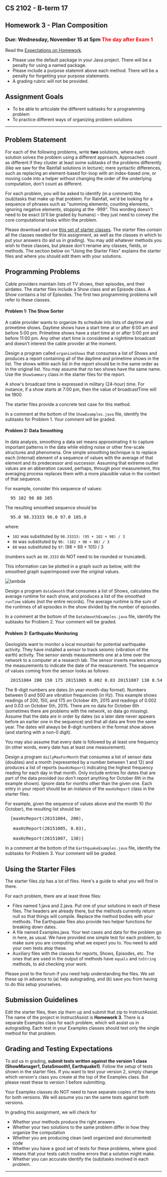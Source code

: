 ## CS 2102 - B-term 17

## Homework 3 - Plan Composition

### Due: Wednesday, November 15 at 5pm <font color="RED">The day after Exam 1</font>

Read the [Expectations on Homework](http://www.cs.wpi.edu/~cs2102/common/hw-expectations.html).

*   Please use the default package in your Java project. There will be a penalty for using a named package.
*   Please include a purpose statemnt above each method. There will be a penalty for forgetting your purpose statements.
*   A grading rubric will not be provided.

## Assignment Goals

*   To be able to articulate the different subtasks for a programming problem
*   To practice different ways of organizing problem solutions

* * *

## Problem Statement

For each of the following problems, write **two** solutions, where each solution solves the problem using a different approach. Approaches count as different if they cluster at least some subtasks of the problems differently (like we saw for the Rainfall solutions in lecture); mere syntactic differences, such as replacing an element-based for-loop with an index-based one, or moving code into a helper without changing the order of the underlying computation, don't count as different.

For each problem, you will be asked to identify (in a comment) the (sub)tasks that make up that problem. For Rainfall, we'd be looking for a sequence of phrases such as "summing elements, counting elements, ignoring negative elements, stopping at the -999". This wording doesn't need to be exact (it'll be graded by humans) – they just need to convey the core computational tasks within the problem.

Please download and use [this set of starter classes](https://web.cs.wpi.edu/~cs2102/b17/hw3/StarterCode.zip). The starter files contain all the classes needed for this assignment, as well as the classes in which to put your answers (to aid us in grading). You may add whatever methods you wish to these classes, but please don't rename any classes, fields, or methods. The section below on "Using the Starter Files" explains the starter files and where you should edit them with your solutions.

## Programming Problems

Cable providers maintain lists of TV shows, their episodes, and their airdates. The starter files include a Show class and an Episode class. A Show contains a list of Episodes. The first two programming problems will refer to these classes.

#### Problem 1: The Show Sorter

A cable provider wants to organize its schedule into lists of daytime and primetime shows. Daytime shows have a start time at or after 6:00 am and before 5:00 pm. Primetime shows have a start time at or after 5:00 pm and before 11:00 pm. Any other start time is considered a nighttime broadcast and doesn't interest the cable provider at the moment.

Design a program called `organizeShows` that consumes a list of Shows and produces a report containing all of the daytime and primetime shows in the list. The shows within each list in the report should be in the same order as in the original list. You may assume that no two shows have the same name. Use the `ShowSummary` class in the starter files for the report.

A show's broadcast time is expressed in military (24-hour) time. For instance, if a show starts at 7:00 pm, then the value of broadcastTime will be 1900.

The starter files provide a concrete test case for this method.

In a comment at the bottom of the `ShowExamples.java` file, identify the subtasks for Problem 1\. Your comment will be graded.

#### Problem 2: Data Smoothing

In data analysis, smoothing a data set means approximating it to capture important patterns in the data while eliding noise or other fine-scale structures and phenomena. One simple smoothing technique is to replace each (internal) element of a sequence of values with the average of that element and its predecessor and successor. Assuming that extreme outlier values are an abberation caused, perhaps, through poor measurement, this averaging process replaces them with a more plausible value in the context of that sequence.

For example, consider this sequence of values:

<pre>  95 102 98 88 105
</pre>

The resulting smoothed sequence should be

<pre>  95.0 98.33333 96.0 97.0 105.0
</pre>

where:

*   `102` was substituted by `98.33333: (95 + 102 + 98) / 3`
*   `98` was substituted by `96: (102 + 98 + 88) / 3`
*   `88` was substituted by `97`: (98 + 88 + 105) / 3

(numbers such as `98.3333` do NOT need to be rounded or truncated).

This information can be plotted in a graph such as below, with the smoothed graph superimposed over the original values.

![lambda](https://web.cs.wpi.edu/~cs2102/b17/hw3/data-smooth.png)

Design a program `dataSmooth` that consumes a list of Shows, calculates the average runtime for each show, and produces a list of the smoothed `runTime` values (not the entire records). The average runtime is the sum of the runtimes of all episodes in the show divided by the number of episodes.

In a comment at the bottom of the `DataSmoothExamples.java` file, identify the subtasks for Problem 2\. Your comment will be graded.

#### Problem 3: Earthquake Monitoring

Geologists want to monitor a local mountain for potential earthquake activity. They have installed a sensor to track seismic (vibration of the earth) activity. The sensor sends measurements one at a time over the network to a computer at a research lab. The sensor inserts markers among the measurements to indicate the date of the measurement. The sequence of values coming from the sensor looks as follows:

<pre>  20151004 200 150 175 20151005 0.002 0.03 20151007 130 0.54 20151101 78 ...
</pre>

The 8-digit numbers are dates (in year-month-day format). Numbers between 0 and 500 are vibration frequencies (in Hz). This example shows readings of 200, 150, and 175 on October 4th, 2015 and readings of 0.002 and 0.03 on October 5th, 2015\. There are no data for October 6th (sometimes there are problems with the network, so data go missing). Assume that the data are in order by dates (so a later date never appears before an earlier one in the sequence) and that all data are from the same year. The dates will always be 8-digit numbers in the format show above (and starting with a non-0 digit).

You may also assume that every date is followed by at least one frequency (in other words, every date has at least one measurement).

Design a program `dailyMaxForMonth` that consumes a list of sensor data (doubles) and a month (represented by a number between 1 and 12) and produces a list of reports (`maxHzReport`) indicating the highest frequency reading for each day in that month. Only include entries for dates that are part of the data provided (so don't report anything for October 6th in the example shown). Ignore data for months other than the given one. Each entry in your report should be an instance of the `maxHzReport` class in the starter files.

For example, given the sequence of values above and the month 10 (for October), the resulting list should be:

<pre>  [maxHzReport(20151004, 200),

   maxHzReport(20151005, 0.03),

   maxHzReport(20151007, 130)]
</pre>

In a comment at the bottom of the `EarthquakeExamples.java` file, identify the subtasks for Problem 3\. Your comment will be graded.

## Using the Starter Files

The starter files zip has a lot of files. Here's a guide to what you will find in there.

For each problem, there are at least three files:

*   Files named <Problem>1.java and <Problem>2.java. Put one of your solutions in each of these files. The headers are already there, but the methods currently return null so that things will compile. Replace the method bodies with your methods. The Earthquake files also provide two helper functions for breaking down dates.
*   A file named <Problem>Examples.java. Your test cases and data for the problem go in here, as usual. We have provided one simple test for each problem, to make sure you are computing what we expect you to. You need to add your own tests atop these.
*   Auxiliary files with the classes for reports, Shows, Episodes, etc. The ones that are used in the output of methods have `equals` and `toString` methods, to aid checking your work.

Please post to the forum if you need help understanding the files. We set these up in advance to (a) help autograding, and (b) save you from having to do this setup yourselves.

## Submission Guidelines

Edit the starter files, then zip them up and submit that zip to InstructAssist. The name of the project in InstructAssist is **Homework 3**. There is a separate Examples class for each problem, which will assist us in autograding. Each test in your Examples classes should test only the single method for that problem.

## Grading and Testing Expectations

To aid us in grading, **submit tests written against the version 1 class (ShowManager1, DataSmooth1, Earthquake1)**. Follow the setup of tests shown in the starter files. If you want to test your version 2, simply change which version's class you create at the top of the Examples class. But please reset these to version 1 before submitting.

Your Examples classes do NOT need to have separate copies of the tests for both versions. We will assume you ran the same tests against both versions.

In grading this assignment, we will check for

*   Whether your methods produce the right answers
*   Whether your two solutions to the same problem differ in how they organize the computation
*   Whether you are producing clean (well organized and documented) code
*   Whether you have a good set of tests for these problems, where good means that your tests catch routine errors that a solution might make.
*   Whether you can accurate identify the (sub)tasks involved in each problem.

* * *
